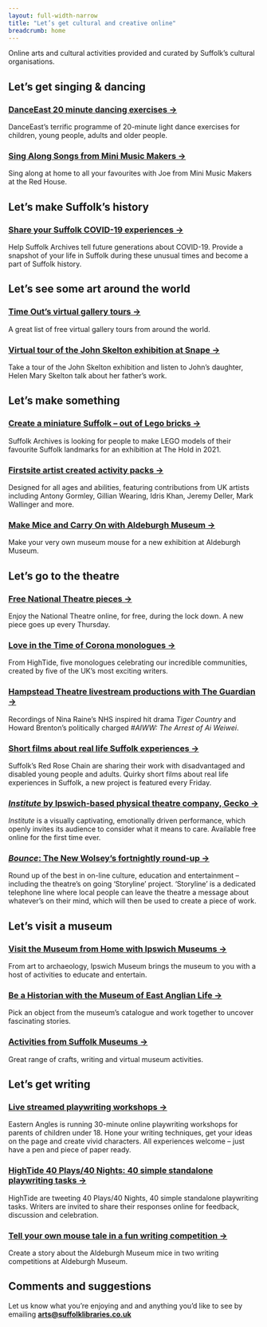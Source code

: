```yaml
---
layout: full-width-narrow
title: "Let’s get cultural and creative online"
breadcrumb: home
---
```


<div class="pa3 custom-bg-corporate white f4 mb4" markdown="1">

<p class="ma0">Online arts and cultural activities provided and curated by Suffolk’s cultural organisations.</p>

</div>

## Let’s get singing & dancing

### [DanceEast 20 minute dancing exercises →](https://www.danceeast.co.uk/get-dancing/home-dance/)

DanceEast’s terrific programme of 20-minute light dance exercises for children, young people, adults and older people.

### [Sing Along Songs from Mini Music Makers →](https://www.youtube.com/playlist?reload=9&list=PLlbn21LXtYDnWIlQJsFvMbTBJ-WjYPcnz)

Sing along at home to all your favourites with Joe from Mini Music Makers at the Red House.

## Let’s make Suffolk’s history

### [Share your Suffolk COVID-19 experiences →](http://www.suffolkarchives.co.uk/life-in-lockdown/recording/)

Help Suffolk Archives tell future generations about COVID-19. Provide a snapshot of your life in Suffolk during these unusual times and become a part of Suffolk history.

## Let’s see some art around the world

### [Time Out’s virtual gallery tours →](https://www.timeout.com/travel/virtual-museum-tours)

A great list of free virtual gallery tours from around the world.

### [Virtual tour of the John Skelton exhibition at Snape →](https://www.letteringartstrust.org.uk/visit-snape-gallery)

Take a tour of the John Skelton exhibition and listen to John’s daughter, Helen Mary Skelton talk about her father’s work.

## Let’s make something

### [Create a miniature Suffolk – out of Lego bricks →](https://www.suffolkarchives.co.uk/create-a-miniature-suffolk)

Suffolk Archives is looking for people to make LEGO models of their favourite Suffolk landmarks for an exhibition at The Hold in 2021.

### [Firstsite artist created activity packs →](https://firstsite.uk/art-is-where-the-home-is/)

Designed for all ages and abilities, featuring contributions from UK artists including Antony Gormley, Gillian Wearing, Idris Khan, Jeremy Deller, Mark Wallinger and more.

### [Make Mice and Carry On with Aldeburgh Museum →](https://www.aldeburghmuseum.org.uk/events/make-mice-and-carry-on/)

Make your very own museum mouse for a new exhibition at Aldeburgh Museum.

## Let’s go to the theatre

### [Free National Theatre pieces →](https://www.nationaltheatre.org.uk/nt-at-home)

Enjoy the National Theatre online, for free, during the lock down. A new piece goes up every Thursday.

### [Love in the Time of Corona monologues →](https://hightide.org.uk/lighthouse-programme/corona-monologues/)

From HighTide, five monologues celebrating our incredible communities, created by five of the UK’s most exciting writers.

### [Hampstead Theatre livestream productions with The Guardian →](https://www.hampsteadtheatre.com/news/2020/april/hampstead-theatre-in-partnership-with-the-guardian-extends-its-free-digital-streaming-series-with-tiger-country-and-aiww-the-arrest-of-ai-weiwei/)

Recordings of Nina Raine’s NHS inspired hit drama <cite>Tiger Country</cite> and Howard Brenton’s politically charged <cite>#AIWW: The Arrest of Ai Weiwei</cite>.

### [Short films about real life Suffolk experiences →](https://redrosechain.com/film-friday/)

Suffolk’s Red Rose Chain are sharing their work with disadvantaged and disabled young people and adults. Quirky short films about real life experiences in Suffolk, a new project is featured every Friday.

### [<cite>Institute</cite> by Ipswich-based physical theatre company, Gecko →](https://www.youtube.com/watch?v=2BYR9XmYR2s&feature=youtu.be)

<cite>Institute</cite> is a visually captivating, emotionally driven performance, which openly invites its audience to consider what it means to care. Available free online for the first time ever.


### [<cite>Bounce</cite>: The New Wolsey’s fortnightly round-up →](https://www.newwolseybounce.co.uk/)

Round up of the best in on-line culture, education and entertainment – including the theatre’s on going ‘Storyline’ project. ‘Storyline’ is a dedicated telephone line where local people can leave the theatre a message about whatever’s on their mind, which will then be used to create a piece of work.  

## Let’s visit a museum

### [Visit the Museum from Home with Ipswich Museums →](https://cimuseums.org.uk/museumfromhome/)

From art to archaeology, Ipswich Museum brings the museum to you with a host of activities to educate and entertain.

### [Be a Historian with the Museum of East Anglian Life →](http://eastanglianlife.org.uk/learn/be-a-historian/)

Pick an object from the museum’s catalogue and work together to uncover fascinating stories.

### [Activities from Suffolk Museums →](https://suffolkmuseums.org/events/)

Great range of crafts, writing and virtual museum activities.

## Let’s get writing

### [Live streamed playwriting workshops →](https://easternangles.co.uk/event/parent-play-writing-online-via-zoom)

Eastern Angles is running 30-minute online playwriting workshops for parents of children under 18. Hone your writing techniques, get your ideas on the page and create vivid characters. All experiences welcome – just have a pen and piece of paper ready.

### [HighTide 40 Plays/40 Nights: 40 simple standalone playwriting tasks →](https://hightide.org.uk/lighthouse-programme/40-plays40-nights/)

HighTide are tweeting 40 Plays/40 Nights, 40 simple standalone playwriting tasks. Writers are invited to share their responses online for feedback, discussion and celebration.

### [Tell your own mouse tale in a fun writing competition →](https://www.aldeburghmuseum.org.uk/events/mice-storytelling-competition/)

Create a story about the Aldeburgh Museum mice in two writing competitions at Aldeburgh Museum.

<div class="pa3 bg-light-gray mt4" markdown="1">

## Comments and suggestions

Let us know what you’re enjoying and and anything you’d like to see by emailing **arts@suffolklibraries.co.uk**

</div>
